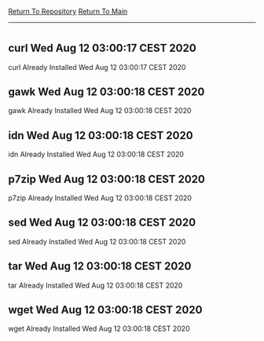 [Return To Repository](https://github.com/bast69/piholeparser/)
[Return To Main](https://github.com/bast69/piholeparser/blob/master/RecentRunLogs/Mainlog.md)
____________________________________
# 
## curl Wed Aug 12 03:00:17 CEST 2020
curl Already Installed Wed Aug 12 03:00:17 CEST 2020
## gawk Wed Aug 12 03:00:18 CEST 2020
gawk Already Installed Wed Aug 12 03:00:18 CEST 2020
## idn Wed Aug 12 03:00:18 CEST 2020
idn Already Installed Wed Aug 12 03:00:18 CEST 2020
## p7zip Wed Aug 12 03:00:18 CEST 2020
p7zip Already Installed Wed Aug 12 03:00:18 CEST 2020
## sed Wed Aug 12 03:00:18 CEST 2020
sed Already Installed Wed Aug 12 03:00:18 CEST 2020
## tar Wed Aug 12 03:00:18 CEST 2020
tar Already Installed Wed Aug 12 03:00:18 CEST 2020
## wget Wed Aug 12 03:00:18 CEST 2020
wget Already Installed Wed Aug 12 03:00:18 CEST 2020
